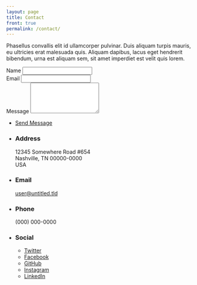 ```yaml
---
layout: page
title: Contact
front: true
permalink: /contact/
---
```


<p>Phasellus convallis elit id ullamcorper pulvinar. Duis aliquam turpis mauris, eu ultricies erat malesuada quis. Aliquam dapibus, lacus eget hendrerit bibendum, urna est aliquam sem, sit amet imperdiet est velit quis lorem.</p>
<div class="split style1">
	<section>
		<form method="post" action="#">
			<div class="field half first">
				<label for="name">Name</label>
				<input type="text" name="name" id="name" />
			</div>
			<div class="field half">
				<label for="email">Email</label>
				<input type="text" name="email" id="email" />
			</div>
			<div class="field">
				<label for="message">Message</label>
				<textarea name="message" id="message" rows="5"></textarea>
			</div>
			<ul class="actions">
				<li><a href="" class="button submit">Send Message</a></li>
			</ul>
		</form>
	</section>
	<section>
		<ul class="contact">
			<li>
				<h3>Address</h3>
				<span>12345 Somewhere Road #654<br />
				Nashville, TN 00000-0000<br />
				USA</span>
			</li>
			<li>
				<h3>Email</h3>
				<a href="#">user@untitled.tld</a>
			</li>
			<li>
				<h3>Phone</h3>
				<span>(000) 000-0000</span>
			</li>
			<li>
				<h3>Social</h3>
				<ul class="icons">
					<li><a href="#" class="fa-twitter"><span class="label">Twitter</span></a></li>
					<li><a href="#" class="fa-facebook"><span class="label">Facebook</span></a></li>
					<li><a href="#" class="fa-github"><span class="label">GitHub</span></a></li>
					<li><a href="#" class="fa-instagram"><span class="label">Instagram</span></a></li>
					<li><a href="#" class="fa-linkedin"><span class="label">LinkedIn</span></a></li>
				</ul>
			</li>
		</ul>
	</section>
</div>
